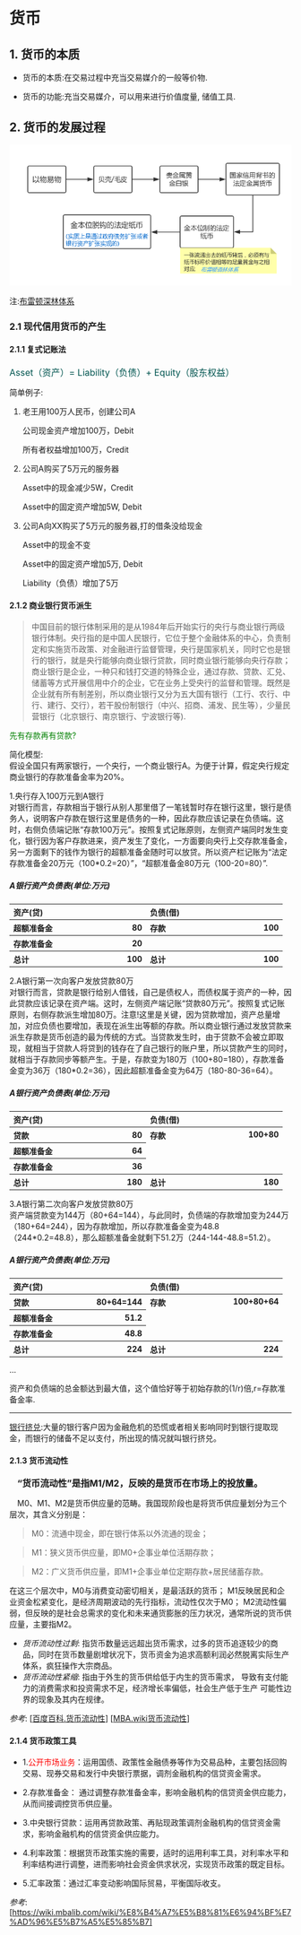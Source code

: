 # 货币

## 1. 货币的本质
- 货币的本质:在交易过程中充当交易媒介的一般等价物.

- 货币的功能:充当交易媒介，可以用来进行价值度量, 储值工具.
## 2. 货币的发展过程

![Alt text](./resource/货币发展史.png "货币发展史")

注:[布雷顿深林体系](https://zh.wikipedia.org/zh/%E5%B8%83%E9%9B%B7%E9%A1%BF%E6%A3%AE%E6%9E%97%E4%BD%93%E7%B3%BB)

### 2.1 现代信用货币的产生
#### 2.1.1 复式记账法
<font color=rgb(255,105,0) size=3>Asset（资产）= Liability（负债）+ Equity（股东权益）</font>

简单例子:
1. 老王用100万人民币，创建公司A

    公司现金资产增加100万，Debit

    所有者权益增加100万，Credit

2. 公司A购买了5万元的服务器

    Asset中的现金减少5W，Credit

    Asset中的固定资产增加5W, Debit

3. 公司A向XX购买了5万元的服务器,打的借条没给现金

    Asset中的现金不变

    Asset中的固定资产增加5万, Debit

    Liability（负债）增加了5万

#### 2.1.2 商业银行货币派生

>中国目前的银行体制采用的是从1984年后开始实行的央行与商业银行两级银行体制。央行指的是中国人民银行，它位于整个金融体系的中心，负责制定和实施货币政策、对金融进行监督管理，央行是国家机关，同时它也是银行的银行，就是央行能够向商业银行贷款，同时商业银行能够向央行存款；商业银行是企业，一种只和钱打交道的特殊企业，通过存款、贷款、汇兑、储蓄等方式开展信用中介的企业，它在业务上受央行的监督和管理。既然是企业就有所有制差别，所以商业银行又分为五大国有银行（工行、农行、中行、建行、交行），若干股份制银行（中兴、招商、浦发、民生等），少量民营银行（北京银行、南京银行、宁波银行等).

<font color=#008000>先有存款再有贷款?</font>

简化模型:  
假设全国只有两家银行，一个央行，一个商业银行A。为便于计算，假定央行规定商业银行的存款准备金率为20%。

1.央行存入100万元到A银行  
对银行而言，存款相当于银行从别人那里借了一笔钱暂时存在银行这里，银行是债务人，说明客户存款在银行这里是债务的一种，因此存款应该记录在负债端。这时，右侧负债端记账“存款100万元”。按照复式记账原则，左侧资产端同时发生变化，银行因为客户存款进来，资产发生了变化，一方面要向央行上交存款准备金，另一方面剩下的钱作为银行的超额准备金随时可以放贷。所以资产栏记账为“法定存款准备金20万元（100*0.2=20）”，“超额准备金80万元（100-20=80）”.

<table width="460">
    <h5>A银行资产负债表(单位:万元)</h5>
        <tr>
            <th width="230" align="left" colspan="2">资产(贷)</th>
            <th width="230" align="left" colspan="2">负债(借)</th>
        </tr>
        <tr>
            <th align="left">超额准备金</th>
            <th align="right">80</th>
            <th align="left">存款</th>
            <th align="right">100</th>
        </tr>
        <tr>
            <th align="left">存款准备金</th>
            <th align="right">20</th>
            <th align="left"></th>
            <th align="right"></th>
        </tr>
        <tr>
            <th align="left">总计</th>
            <th align="right">100</th>
            <th align="left">总计</th>
            <th align="right">100</th>
        </tr>
    </table>

2.A银行第一次向客户发放贷款80万  
对银行而言，贷款是银行给别人借钱，自己是债权人，而债权属于资产的一种，因此贷款应该记录在资产端。这时，左侧资产端记账“贷款80万元”。按照复式记账原则，右侧存款派生增加80万。注意!这里是关键，因为贷款增加，资产总量增加，对应负债也要增加，表现在派生出等额的存款。所以商业银行通过发放贷款来派生存款是货币创造的最为传统的方式。当贷款发生时，由于贷款不会被立即取现，就相当于贷款人将贷到的钱存在了自己银行的账户里，所以贷款产生的同时，就相当于存款同步等额产生。于是，存款变为180万（100+80=180），存款准备金变为36万（180*0.2=36），因此超额准备金变为64万（180-80-36=64）。

<table width="460">
    <h5>A银行资产负债表(单位:万元)</h5>
        <tr>
            <th width="230" align="left" colspan="2">资产(贷)</th>
            <th width="230" align="left" colspan="2">负债(借)</th>
        </tr>
        <tr>
            <th align="left">贷款</th>
            <th align="right">80</th>
            <th align="left" valign="top" rowspan="3">存款</th>
            <th align="right" valign="top"  rowspan="3">100+80</th>
        </tr>
        <tr>
            <th align="left">超额准备金</th>
            <th align="right">64</th>
        </tr>
        <tr>
            <th align="left">存款准备金</th>
            <th align="right">36</th>
        </tr>
        <tr>
            <th align="left">总计</th>
            <th align="right">180</th>
            <th align="left">总计</th>
            <th align="right">180</th>
        </tr>
    </table>

3.A银行第二次向客户发放贷款80万  
资产端贷款变为144万（80+64=144），与此同时，负债端的存款增加变为244万（180+64=244），因为存款增加，所以存款准备金变为48.8（244*0.2=48.8），那么超额准备金就剩下51.2万（244-144-48.8=51.2）。
<table width="460">
    <h5>A银行资产负债表(单位:万元)</h5>
        <tr>
            <th width="230" align="left" colspan="2">资产(贷)</th>
            <th width="230" align="left" colspan="2">负债(借)</th>
        </tr>
        <tr>
            <th align="left">贷款</th>
            <th align="right">80+64=144</th>
            <th align="left" valign="top" rowspan="3">存款</th>
            <th align="right" valign="top"  rowspan="3">100+80+64</th>
        </tr>
        <tr>
            <th align="left">超额准备金</th>
            <th align="right">51.2</th>
        </tr>
        <tr>
            <th align="left">存款准备金</th>
            <th align="right">48.8</th>
        </tr>
        <tr>
            <th align="left">总计</th>
            <th align="right">224</th>
            <th align="left">总计</th>
            <th align="right">224</th>
        </tr>
    </table>
...  

资产和负债端的总金额达到最大值，这个值恰好等于初始存款的(1/r)倍,r=存款准备金率.
____
[银行挤兑](https://baike.baidu.com/item/%E9%93%B6%E8%A1%8C%E6%8C%A4%E5%85%91):大量的银行客户因为金融危机的恐慌或者相关影响同时到银行提取现金，而银行的储备不足以支付，所出现的情况就叫银行挤兑。

#### 2.1.3 货币流动性
&ensp;&ensp;<font clolr=blue size=3>**“货币流动性”是指M1/M2，反映的是货币在市场上的投放量。**</font>


&ensp;&ensp;M0、M1、M2是货币供应量的范畴。我国现阶段也是将货币供应量划分为三个层次，其含义分别是：

>M0：流通中现金，即在银行体系以外流通的现金；

>M1：狭义货币供应量，即M0+企事业单位活期存款；

>M2：广义货币供应量，即M1+企事业单位定期存款+居民储蓄存款。

在这三个层次中，M0与消费变动密切相关，是最活跃的货币；
M1反映居民和企业资金松紧变化，是经济周期波动的先行指标，流动性仅次于M0；
M2流动性偏弱，但反映的是社会总需求的变化和未来通货膨胀的压力状况，通常所说的货币供应量，主要指M2。

- *货币流动性过剩*: 指货币数量远远超出货币需求，过多的货币追逐较少的商品，同时在货币数量剧增状况下，货币资金为追求高额利润必然脱离实际生产体系，疯狂操作大宗商品。
- *货币流动性紧缩*: 指由于外生的货币供给低于内生的货币需求，
导致有支付能力的消费需求和投资需求不足，经济增长率偏低，社会生产低于生产
可能性边界的现象及其内在规律。

*参考*:
[[百度百科.货币流动性](https://baike.baidu.com/item/%E8%B4%A7%E5%B8%81%E6%B5%81%E5%8A%A8%E6%80%A7)]
[[MBA.wiki货币流动性](https://wiki.mbalib.com/wiki/%E8%B4%A7%E5%B8%81%E6%B5%81%E5%8A%A8%E6%80%A7)]

#### 2.1.4 货币政策工具
- 1.<font color=red>公开市场业务</font>：运用国债、政策性金融债券等作为交易品种，主要包括回购交易、现券交易和发行中央银行票据，调剂金融机构的信贷资金需求。

- 2.存款准备金： 通过调整存款准备金率，影响金融机构的信贷资金供应能力，从而间接调控货币供应量。

- 3.中央银行贷款：运用再贷款政策、再贴现政策调剂金融机构的信贷资金需求，影响金融机构的信贷资金供应能力。

- 4.利率政策：根据货币政策实施的需要，适时的运用利率工具，对利率水平和利率结构进行调整，进而影响社会资金供求状况，实现货币政策的既定目标。

- 5.汇率政策：通过汇率变动影响国际贸易，平衡国际收支。 

*参考*:[https://wiki.mbalib.com/wiki/%E8%B4%A7%E5%B8%81%E6%94%BF%E7%AD%96%E5%B7%A5%E5%85%B7]
